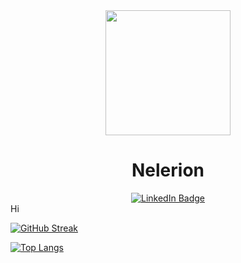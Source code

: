 <div align="center">
   <img src="https://media2.giphy.com/media/xBTSwCTFkgfcdTjHMz/giphy.gif" width="200"/>
</div>
<div id="header" align="center"}>
   <h1>Nelerion</h1>
</div>
<div id="badges" align="center">
   <a href="https://www.linkedin.com/in/delerion/">
     <img src="https://img.shields.io/badge/LinkedIn-blue?style=for-the-badge&logo=linkedin&logoColor=white" alt="LinkedIn Badge"/>
   </a>
   <div>
      <img src="https://komarev.com/ghpvc/?username=Nelerion&style=flat-square&color=blue" alt=""/>
   </div>
</div>
Hi





[![GitHub Streak](http://github-readme-streak-stats.herokuapp.com?user=Nelerion&theme=dark&background=2c2a2c)](https://git.io/streak-stats)

[![Top Langs](https://github-readme-stats.vercel.app/api/top-langs/?username=Nelerion&layout=compact&theme=vision-friendly-dark)](https://github.com/anuraghazra/github-readme-stats)
